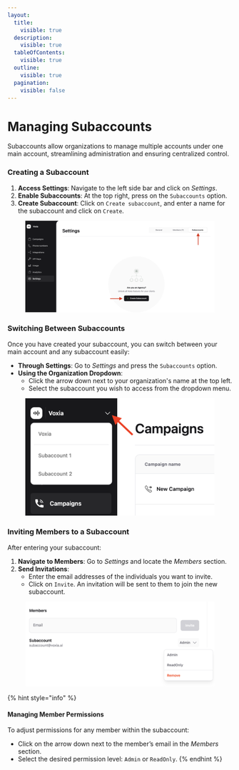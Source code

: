 ```yaml
---
layout:
  title:
    visible: true
  description:
    visible: true
  tableOfContents:
    visible: true
  outline:
    visible: true
  pagination:
    visible: false
---
```


# Managing Subaccounts

Subaccounts allow organizations to manage multiple accounts under one main account, streamlining administration and ensuring centralized control.

### Creating a Subaccount

1. **Access Settings**: Navigate to the left side bar and click on _Settings_.
2. **Enable Subaccounts**: At the top right, press on the `Subaccounts` option.
3. **Create Subaccount**: Click on `Create subaccount`, and enter a name for the subaccount and click on `Create`.

<figure><img src="../.gitbook/assets/Screenshot 2025-02-18 at 10.13.03.png" alt=""><figcaption></figcaption></figure>

### Switching Between Subaccounts

Once you have created your subaccount, you can switch between your main account and any subaccount easily:

* **Through Settings**: Go to _Settings_ and press the `Subaccounts` option.
* **Using the Organization Dropdown**:
  * Click the arrow down next to your organization's name at the top left.
  * Select the subaccount you wish to access from the dropdown menu.

<figure><img src="../.gitbook/assets/Screenshot 2024-06-03 at 14.00.38.png" alt="" width="563"><figcaption></figcaption></figure>

### Inviting Members to a Subaccount

After entering your subaccount:

1. **Navigate to Members**: Go to _Settings_ and locate the _Members_ section.
2. **Send Invitations**:
   * Enter the email addresses of the individuals you want to invite.
   * Click on `Invite`. An invitation will be sent to them to join the new subaccount.

<figure><img src="../.gitbook/assets/Screenshot 2024-06-03 at 13.28.32.png" alt="" width="563"><figcaption></figcaption></figure>

{% hint style="info" %}
#### Managing Member Permissions

To adjust permissions for any member within the subaccount:

* Click on the arrow down next to the member’s email in the _Members_ section.
* Select the desired permission level: `Admin` or `ReadOnly`.
{% endhint %}
